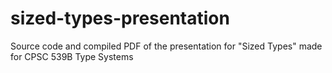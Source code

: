 # sized-types-presentation
Source code and compiled PDF of the presentation for "Sized Types" made for CPSC 539B Type Systems
